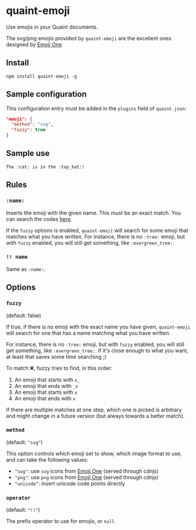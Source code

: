 
quaint-emoji
============

Use emojis in your Quaint documents.

The svg/png emojis provided by `quaint-emoji` are the excellent ones
designed by [Emoji One](http://emojione.com/)


## Install

    npm install quaint-emoji -g


## Sample configuration

This configuration entry must be added in the `plugins` field of
`quaint.json`:

```json
"emoji": {
  "method": "svg",
  "fuzzy": true
}
```

## Sample use

```quaint
The :cat: is in the :top_hat:!
```


## Rules

### `:name:`

Inserts the emoji with the given name. This must be an exact
match. You can search the codes [here](http://emoji.codes/).

If the `fuzzy` options is enabled, `quaint-emoji` will search for some
emoji that matches what you have written. For instance, there is no
`:tree:` emoji, but with `fuzzy` enabled, you will still get
something, like `:evergreen_tree:`.


### `!! name`

Same as `:name:`.


## Options

### `fuzzy`

(default: false)

If true, if there is no emoji with the exact name you have given,
`quaint-emoji` will search for one that has a name matching what you
have written.

For instance, there is no `:tree:` emoji, but with `fuzzy` enabled,
you will still get something, like `:evergreen_tree:`. If it's close
enough to what you want, at least that saves some time searching ;)

To match :x:, fuzzy tries to find, in this order:

1. An emoji that starts with `x_`
2. An emoji that ends with `_x`
3. An emoji that starts with `x`
4. An emoji that ends with `x`

If there are multiple matches at one step, which one is picked is
arbitrary and might change in a future version (but always towards a
better match).

### `method`

(default: `"svg"`)

This option controls which emoji set to show, which image format to
use, and can take the following values:

* `"svg"`: use `svg` icons from [Emoji One](http://emojione.com/) (served through cdnjs)
* `"png"`: use `png` icons from [Emoji One](http://emojione.com/) (served through cdnjs)
* `"unicode"`: insert unicode code points directly

### `operator`

(default: `"!!"`)

The prefix operator to use for emojis, or `null`.

